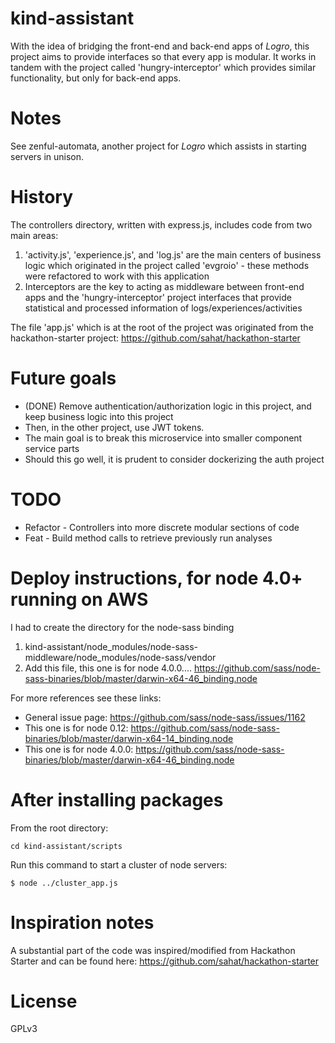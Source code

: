 # kind-assistant
With the idea of bridging the front-end and back-end apps of _Logro_, this project aims to provide interfaces so that every app is modular. It works in tandem with the project called 'hungry-interceptor' which provides similar functionality, but only for back-end apps.

# Notes
See zenful-automata, another project for _Logro_ which assists in starting servers in unison.

# History
The controllers directory, written with express.js, includes code from two main areas:
1. 'activity.js', 'experience.js', and 'log.js' are the main centers of business logic which originated in the project called 'evgroio' - these methods were refactored to work with this application
2. Interceptors are the key to acting as middleware between front-end apps and the 'hungry-interceptor' project interfaces that provide statistical and processed information of logs/experiences/activities

The file 'app.js' which is at the root of the project was originated from the hackathon-starter project: https://github.com/sahat/hackathon-starter

# Future goals
* (DONE) Remove authentication/authorization logic in this project, and keep business logic into this project
* Then, in the other project, use JWT tokens.
* The main goal is to break this microservice into smaller component service parts
* Should this go well, it is prudent to consider dockerizing the auth project

# TODO
* Refactor - Controllers into more discrete modular sections of code
* Feat - Build method calls to retrieve previously run analyses

# Deploy instructions, for node 4.0+ running on AWS
I had to create the directory for the node-sass binding
1. kind-assistant/node_modules/node-sass-middleware/node_modules/node-sass/vendor
2. Add this file, this one is for node 4.0.0.... https://github.com/sass/node-sass-binaries/blob/master/darwin-x64-46_binding.node

For more references see these links:
* General issue page: https://github.com/sass/node-sass/issues/1162
* This one is for node 0.12: https://github.com/sass/node-sass-binaries/blob/master/darwin-x64-14_binding.node
* This one is for node 4.0.0: https://github.com/sass/node-sass-binaries/blob/master/darwin-x64-46_binding.node

# After installing packages

From the root directory:
```
cd kind-assistant/scripts
```

Run this command to start a cluster of node servers:
```
$ node ../cluster_app.js
```

# Inspiration notes
A substantial part of the code was inspired/modified from Hackathon Starter and can be found here: https://github.com/sahat/hackathon-starter

# License
GPLv3
